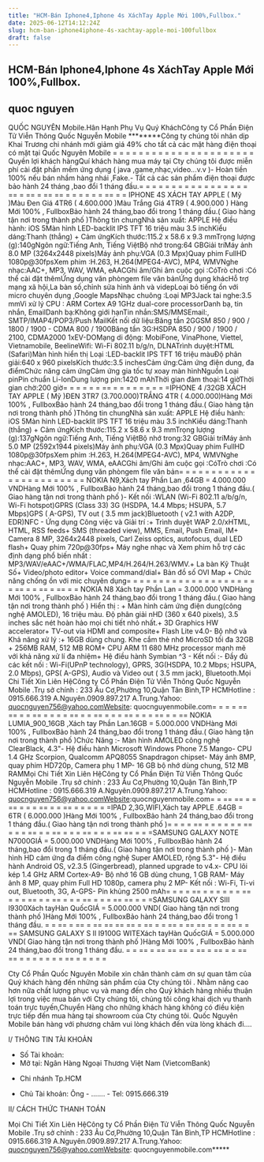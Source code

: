 ```yaml
---
title: "HCM-Bán Iphone4,Iphone 4s XáchTay Apple Mới 100%,Fullbox."
date: 2025-06-12T14:12:24Z
slug: hcm-ban-iphone4iphone-4s-xachtay-apple-moi-100fullbox
draft: false
---
```


## HCM-Bán Iphone4,Iphone 4s XáchTay Apple Mới 100%,Fullbox.

## quoc nguyen

QUỐC NGUYÊN Mobile.Hân Hạnh Phụ Vụ Quý KháchCông ty Cổ Phần Điện Tử Viễn Thông Quốc Nguyễn Mobile ********Công ty chúng tôi nhân dịp Khai Trương chi nhánh mới giảm giá 49% cho tất cả các mặt hàng điện thoại có mặt tại Quốc Nguyên Mobile = = = = = = = = = = = = = = = = = = = = = = Quyền lợi khách hàngQuí khách hàng mua máy tại Cty chúng tôi được miễn phí cài đặt phần mềm ứng dụng  ( java ,game,nhạc,video...v.v )- Hoàn tiền 100% nếu bán nhầm hàng nhái ,Fake.- Tất cả các sản phẩm điện thoại được bảo hành 24 tháng ,bao đổi 1 tháng đầu.= = = = = = = = = = = = = = = = = == = == = == == = = = = = = == = = IPHONE 4S XÁCH TAY APPLE ( Mỹ )Màu Đen Giá 4TR6 ( 4.600.000 )Màu Trắng Giá 4TR9 ( 4.900.000 )
 Hàng Mới 100% , FullboxBảo hành 24 tháng,bao đổi trong 1 tháng đầu.( Giao hàng tận nơi trong thành phố )Thông tin chungNhà sản xuất: APPLE Hệ điều hành: iOS 5Màn hình LED-backlit IPS TFT 16 triệu màu 3.5 inchKiểu dáng:Thanh (thẳng) + Cảm ứngKích thước:115.2 x 58.6 x 9.3 mmTrọng lượng (g):140gNgôn ngữ:Tiếng Anh, Tiếng ViệtBộ nhớ trong:64 GBGiải tríMáy ảnh 8.0 MP (3264x2448 pixels)Máy ảnh phụ:VGA (0.3 Mpx)Quay phim FullHD 1080p@30fpsXem phim :H.263, H.264(MPEG4-AVC), MP4, WMVNghe nhạc:AAC+, MP3, WAV, WMA, eAACGhi âm/Ghi âm cuộc gọi :CóTrò chơi :Có thể cài đặt thêmỨng dụng văn phòngem file văn bảnỨng dụng khácHỗ trợ mạng xã hội,La bàn số,chỉnh sửa hình ảnh và videpLoại bỏ tiếng ồn với micro chuyên dụng ,Google MapsNhạc chuông :Loại MP3Jack tai nghe:3.5 mmVi xử lý CPU : ARM Cortex A9 1GHz dual-core processorDanh bạ, tin nhắn, EmailDanh bạ:Không giới hạnTin nhắn:SMS/MMSEmail:, SMTP/IMAP4/POP3/Push MailKết nối dữ liệu:Băng tần 2GGSM 850 / 900 / 1800 / 1900 - CDMA 800 / 1900Băng tần 3G:HSDPA 850 / 900 / 1900 / 2100, CDMA2000 1xEV-DOMạng di động: MobiFone, VinaPhone, Viettel, Vietnamobile, BeelineWifi: Wi-Fi 802.11 b/g/n, DLNATrình duyệt:HTML (Safari)Màn hình hiển thị Loại :LED-backlit IPS TFT 16 triệu màuĐộ phân giải:640 x 960 pixelsKích thước:3.5 inchesCảm ứng:Cảm ứng điện dung, đa điểmChức năng cảm ứngCảm ứng gia tốc tự xoay màn hìnhNguồn Loại pinPin chuẩn Li-IonDung lượng pin:1420 mAhThời gian đàm thoại:14 giờThời gian chờ:200 giờ= = = = = = == = = = = = = = = =IPHONE 4 /32GB XÁCH TAY APPLE ( Mỹ )ĐEN 3TR7 (3.700.000)TRẮNG 4TR ( 4.000.000)Hàng Mới 100% , FullboxBảo hành 24 tháng,bao đổi trong 1 tháng đầu.( Giao hàng tận nơi trong thành  phố )Thông tin chungNhà sản xuất: APPLE Hệ điều hành: iOS 5Màn hình LED-backlit IPS TFT 16 triệu màu 3.5 inchKiểu dáng:Thanh (thẳng) + Cảm ứngKích thước:115.2 x 58.6 x 9.3 mmTrọng lượng (g):137gNgôn ngữ:Tiếng Anh, Tiếng ViệtBộ nhớ trong:32 GBGiải tríMáy ảnh 5.0 MP (2592x1944 pixels)Máy ảnh phụ:VGA (0.3 Mpx)Quay phim FullHD 1080p@30fpsXem phim :H.263, H.264(MPEG4-AVC), MP4, WMVNghe nhạc:AAC+, MP3, WAV, WMA, eAACGhi âm/Ghi âm cuộc gọi :CóTrò chơi :Có thể cài đặt thêmỨng dụng văn phòngem file văn bản= = = = = = = = = = = = = = = = = = = = = = = = NOKIA N9,Xách tay Phần Lan ,64GB = 4.000.000 VNDHàng Mới 100% , FullboxBảo hành 24 tháng,bao đổi trong 1 tháng đầu.( Giao hàng tận nơi trong thành  phố )- Kết nối :WLAN (Wi-Fi 802.11 a/b/g/n, Wi-Fi hotspot)GPRS (Class 33) 3G (HSDPA, 14.4 Mbps; HSUPA, 5.7 Mbps)GPS ( A-GPS), TV out ( 3.5 mm jack)Bluetooth ( v2.1 with A2DP, EDR)NFC - Ứng dụng Công việc và Giải trí :+ Trình duyệt WAP 2.0/xHTML, HTML, RSS feeds+ SMS (threaded view), MMS, Email, Push Email, IM+ Camera 8 MP, 3264x2448 pixels, Carl Zeiss optics, autofocus, dual LED flash+ Quay phim 720p@30fps+ Máy nghe nhạc và Xem phim hỗ trợ các định dạng phổ biến nhất : MP3/WAV/eAAC+/WMA/FLAC,MP4/H.264/H.263/WMV.+ La bàn Kỹ Thuật Số+ Video/photo editor+ Voice command/dial+ Bản đồ số OVI Map + Chức năng chống ồn với mic chuyên dụng= = = = = = = = = = = = = = = = = = = = = == = = == = == = = NOKIA N8 Xách tay Phần Lan = 3.000.000 VNDHàng Mới 100% , FullboxBảo hành 24 tháng,bao đổi trong 1 tháng đầu.( Giao hàng tận nơi trong thành  phố ) Hiển thị : + Màn hình cảm ứng điện dung(công nghệ AMOLED), 16 triệu màu. Độ phân giải nHD (360 x 640 pixels), 3.5 inches sắc nét hoàn hảo mọi chi tiết nhỏ nhất.+ 3D Graphics HW accelerator+ TV-out via HDMI and composite+ Flash Lite v4.0- Bộ nhớ và Khả năng xử lý :+ 16GB dùng chung. Khe cắm thẻ nhớ MicroSD tối đa 32GB + 256MB RAM, 512 MB ROM+ CPU ARM 11 680 MHz processor mạnh mẽ với khả năng xử lí đa nhiệm+ Hệ điều hành Symbian ^3 - Kết nối :- Đầy đủ các kết nối : Wi-Fi(UPnP technology), GPRS, 3G(HSDPA, 10.2 Mbps; HSUPA, 2.0 Mbps), GPS( A-GPS), Audio và Video out ( 3.5 mm jack), Bluetooth.Mọi Chi Tiết Xin Liên HệCông ty Cổ Phần Điện Tử Viễn Thông Quốc Nguyễn Mobile .Trụ sở chính : 233 Âu Cơ,Phường 10,Quận Tân Bình,TP HCMHotline : 0915.666.319 A.Nguyên.0909.897.217 A.Trung.Yahoo: quocnguyen756@yahoo.comWebsite: quocnguyenmobile.com= = = = == == = = == = = = = == = = == = = = == = = = == = = == NOKIA LUMIA_900_16GB ,Xách tay Phần Lan.16GB = 5.000.000 VNDHàng Mới 100% , FullboxBảo hành 24 tháng,bao đổi trong 1 tháng đầu.( Giao hàng tận nơi trong thành  phố )Chức Năng :- Màn hình AMOLED công nghệ ClearBlack, 4.3"- Hệ điều hành Microsoft Windows Phone 7.5 Mango- CPU 1.4 GHz Scorpion, Qualcomm APQ8055 Snapdragon chipset- Máy ảnh 8MP, quay phim HD720p, Camera phụ 1 MP- 16 GB bộ nhớ dùng chung, 512 MB RAMMọi Chi Tiết Xin Liên HệCông ty Cổ Phần Điện Tử Viễn Thông Quốc Nguyễn Mobile .Trụ sở chính : 233 Âu Cơ,Phường 10,Quận Tân Bình,TP HCMHotline : 0915.666.319 A.Nguyên.0909.897.217 A.Trung.Yahoo: quocnguyen756@yahoo.comWebsite:quocnguyenmobile.com= = == == = = == = = = == = = == = = = = = =IPAD 2,3G,WIFI,Xách tay APPLE .64GB = 6TR ( 6.000.000 )Hàng Mới 100% , FullboxBảo hành 24 tháng,bao đổi trong 1 tháng đầu.( Giao hàng tận nơi trong thành  phố )= = = = == = = = = = = == = = = == = = == = = = == = = = == == = = =SAMSUNG GALAXY NOTE N7000GIÁ = 5.000.000 VNDHàng Mới 100% , FullboxBảo hành 24 tháng,bao đổi trong 1 tháng đầu.( Giao hàng tận nơi trong thành  phố )- Màn hình HD cảm ứng đa điểm công nghệ Super AMOLED, rộng 5.3"- Hệ điều hành Android OS, v2.3.5 (Gingerbread), planned upgrade to v4.x- CPU lõi kép 1.4 GHz ARM Cortex-A9- Bộ nhớ 16 GB dùng chung, 1 GB RAM- Máy ảnh 8 MP, quay phim Full HD 1080p, camera phụ 2 MP- Kết nối : Wi-Fi, Ti-vi out, Bluetooth, 3G, A-GPS- Pin khủng 2500 mAh= = = = == = = = = = = == = = = == = = == = = = == = = = == == = = =SAMSUNG GALAXY SIII I9300Xách tayHàn QuốcGIÁ = 5.000.000 VND( Giao hàng tận nơi trong thành  phố )Hàng Mới 100% , FullboxBảo hành 24 tháng,bao đổi trong 1 tháng đầu.
 = = == = == = == == == == = == = = == = == == = = = == = = == SAMSUNG GALAXY S II I9100G WITEXách tayHàn QuốcGIÁ = 5.000.000 VND( Giao hàng tận nơi trong thành  phố )Hàng Mới 100% , FullboxBảo hành 24 tháng,bao đổi trong 1 tháng đầu.
= = == = == == == = == = == = = == == = = = = = = = == = = = = =


Cty Cổ Phần Quốc Nguyên Mobile xin chân thành cảm ơn sự quan tâm của Quý khách hàng đến những sản phẩm của Cty chúng tôi . Nhằm nâng cao hơn nữa chất lượng phục vụ và mang đến cho Quý khách hàng nhiều thuận lợi trong việc mua bán với Cty chúng tôi, chúng tôi công khai dịch vụ thanh toán trực tuyến,Chuyển Hàng cho những khách hàng không có điều kiện trực tiếp đến mua hàng tại showroom của Cty chúng tôi.
 Quốc Nguyên Mobile bán hàng với phương châm vui lòng khách đến vừa lòng khách đi....

I/ THÔNG TIN TÀI KHOẢN



+ Số Tài khoản: 
+ Mở tại: Ngân Hàng Ngoại Thương Việt Nam (VietcomBank)
- Chi nhánh Tp.HCM
+ Chủ Tài khoản: Ông - ....... - Tel: 0915.666.319 


II/ CÁCH THỨC THANH TOÁN

Mọi Chi Tiết Xin Liên HệCông ty Cổ Phần Điện Tử Viễn Thông Quốc Nguyễn Mobile .Trụ sở chính : 233 Âu Cơ,Phường 10,Quận Tân Bình,TP HCMHotline : 0915.666.319 A.Nguyên.0909.897.217 A.Trung.Yahoo: quocnguyen756@yahoo.comWebsite: quocnguyenmobile.com*****